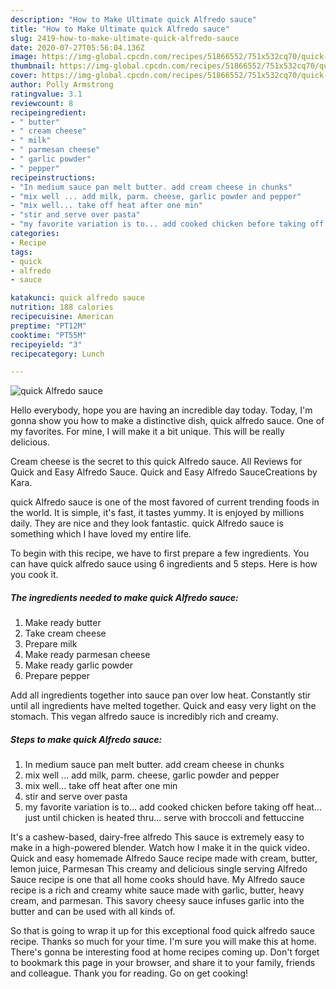 ```yaml
---
description: "How to Make Ultimate quick Alfredo sauce"
title: "How to Make Ultimate quick Alfredo sauce"
slug: 2419-how-to-make-ultimate-quick-alfredo-sauce
date: 2020-07-27T05:56:04.136Z
image: https://img-global.cpcdn.com/recipes/51866552/751x532cq70/quick-alfredo-sauce-recipe-main-photo.jpg
thumbnail: https://img-global.cpcdn.com/recipes/51866552/751x532cq70/quick-alfredo-sauce-recipe-main-photo.jpg
cover: https://img-global.cpcdn.com/recipes/51866552/751x532cq70/quick-alfredo-sauce-recipe-main-photo.jpg
author: Polly Armstrong
ratingvalue: 3.1
reviewcount: 8
recipeingredient:
- " butter"
- " cream cheese"
- " milk"
- " parmesan cheese"
- " garlic powder"
- " pepper"
recipeinstructions:
- "In medium sauce pan melt butter. add cream cheese in chunks"
- "mix well ... add milk, parm. cheese, garlic powder and pepper"
- "mix well... take off heat after one min"
- "stir and serve over pasta"
- "my favorite variation is to... add cooked chicken before taking off heat... just until chicken is heated thru... serve with broccoli and fettuccine"
categories:
- Recipe
tags:
- quick
- alfredo
- sauce

katakunci: quick alfredo sauce 
nutrition: 188 calories
recipecuisine: American
preptime: "PT12M"
cooktime: "PT55M"
recipeyield: "3"
recipecategory: Lunch

---
```



![quick Alfredo sauce](https://img-global.cpcdn.com/recipes/51866552/751x532cq70/quick-alfredo-sauce-recipe-main-photo.jpg)

Hello everybody, hope you are having an incredible day today. Today, I'm gonna show you how to make a distinctive dish, quick alfredo sauce. One of my favorites. For mine, I will make it a bit unique. This will be really delicious.

Cream cheese is the secret to this quick Alfredo sauce. All Reviews for Quick and Easy Alfredo Sauce. Quick and Easy Alfredo SauceCreations by Kara.

quick Alfredo sauce is one of the most favored of current trending foods in the world. It is simple, it's fast, it tastes yummy. It is enjoyed by millions daily. They are nice and they look fantastic. quick Alfredo sauce is something which I have loved my entire life.


To begin with this recipe, we have to first prepare a few ingredients. You can have quick alfredo sauce using 6 ingredients and 5 steps. Here is how you cook it.

<!--inarticleads1-->

##### The ingredients needed to make quick Alfredo sauce:

1. Make ready  butter
1. Take  cream cheese
1. Prepare  milk
1. Make ready  parmesan cheese
1. Make ready  garlic powder
1. Prepare  pepper


Add all ingredients together into sauce pan over low heat. Constantly stir until all ingredients have melted together. Quick and easy very light on the stomach. This vegan alfredo sauce is incredibly rich and creamy. 

<!--inarticleads2-->

##### Steps to make quick Alfredo sauce:

1. In medium sauce pan melt butter. add cream cheese in chunks
1. mix well ... add milk, parm. cheese, garlic powder and pepper
1. mix well... take off heat after one min
1. stir and serve over pasta
1. my favorite variation is to... add cooked chicken before taking off heat... just until chicken is heated thru... serve with broccoli and fettuccine


It&#39;s a cashew-based, dairy-free alfredo This sauce is extremely easy to make in a high-powered blender. Watch how I make it in the quick video. Quick and easy homemade Alfredo Sauce recipe made with cream, butter, lemon juice, Parmesan This creamy and delicious single serving Alfredo Sauce recipe is one that all home cooks should have. My Alfredo sauce recipe is a rich and creamy white sauce made with garlic, butter, heavy cream, and parmesan. This savory cheesy sauce infuses garlic into the butter and can be used with all kinds of. 

So that is going to wrap it up for this exceptional food quick alfredo sauce recipe. Thanks so much for your time. I'm sure you will make this at home. There's gonna be interesting food at home recipes coming up. Don't forget to bookmark this page in your browser, and share it to your family, friends and colleague. Thank you for reading. Go on get cooking!
